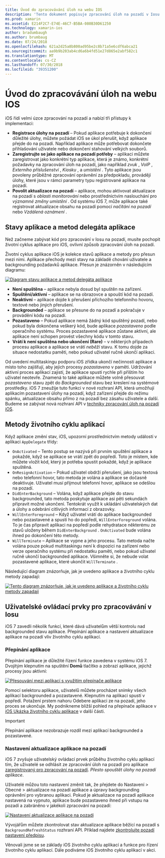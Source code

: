 ```yaml
---
title: Úvod do zpracovávání úloh na webu IOS
description: 'Tento dokument popisuje zpracování úloh na pozadí v Iosu: stavy aplikace metody životního cyklu aplikací a aktualizace aplikace na pozadí.'
ms.prod: xamarin
ms.assetid: E214F2C7-E74E-46C7-B5BA-080B30D61250
ms.technology: xamarin-ios
author: bradumbaugh
ms.author: brumbaug
ms.date: 07/24/2018
ms.openlocfilehash: 621a2d25a8b800ad95be2c8b71a5e6cdf6abca21
ms.sourcegitcommit: aa9b9b203ab4cd6a6b4fd51e27d865e2abf582c1
ms.translationtype: MT
ms.contentlocale: cs-CZ
ms.lasthandoff: 07/30/2018
ms.locfileid: "39351200"
---
```

# <a name="introduction-to-backgrounding-in-ios"></a>Úvod do zpracovávání úloh na webu IOS

iOS řídí velmi úzce zpracování na pozadí a nabízí tři přístupy k implementaci:

-  **Registrace úlohy na pozadí** – Pokud aplikace potřebuje k dokončení důležité úlohy, můžete požádat iOS se úkol přerušit, když aplikace přejde do na pozadí. Například aplikace může potřebovat dokončete přihlašování uživatele nebo dokončení stahování velkých souborů.
-  **Zaregistrujte se jako aplikace na pozadí potřeby** – aplikaci můžete zaregistrovat jako konkrétní typ aplikace, která je známo, konkrétní požadavky na zpracování úloh na pozadí, jako například *zvuk* , *VoIP* ,  *Externího příslušenství* , *Kiosku* , a *umístění* . Tyto aplikace jsou povoleny průběžné zpracování oprávnění za předpokladu, provádějí úlohy, které jsou v rámci parametry typu registrované aplikace na pozadí.
-  **Povolit aktualizace na pozadí** – aplikace, mohou aktivovat aktualizace na pozadí s *oblasti monitorování* nebo prostřednictvím naslouchání pro *významné změny umístění* . Od systému iOS 7, může aplikace také registrovat aktualizace obsahu na pozadí pomocí *načítání na pozadí* nebo *Vzdálená oznámení* .


## <a name="application-states-and-application-delegate-methods"></a>Stavy aplikace a metod delegáta aplikace

Než začneme zabývat kód pro zpracování v Iosu na pozadí, musíte pochopit životní cyklus aplikace pro iOS, ovlivní způsob zpracování úloh na pozadí.

Životní cyklus aplikace iOS je kolekce stavů aplikace a metody pro přesun mezi nimi. Aplikace přechody mezi stavy na základě chování uživatele a backgrounding požadavků aplikace. Přesun je znázorněn v následujícím diagramu:

 [![](introduction-to-backgrounding-in-ios-images/applicationlifecycle-.png "Diagram stavu aplikace a metod delegáta aplikace")](introduction-to-backgrounding-in-ios-images/applicationlifecycle-.png#lightbox)

-  **Není spuštěna** – aplikace nebyla dosud byl spuštěn na zařízení.
-  **Spuštění/aktivní** – aplikace se na obrazovce a spouští kód na pozadí.
-  **Neaktivní** – aplikace dojde k přerušení příchozího telefonního hovoru, textové nebo jiných přerušení.
-  **Backgrounded** – aplikace se přesune do na pozadí a pokračuje v provádění kódu na pozadí.
-  **Pozastaveno** – Pokud aplikace nemá žádný kód spuštěný pozadí, nebo pokud byla dokončena veškerý kód, bude aplikace *pozastaveno* podle operačního systému. Proces pozastavené aplikace zůstane aktivní, ale aplikace není schopen provést všechny kódu v tomto stavu.
-  **Vrátí k není spuštěna nebo ukončení (Rare)** – v některých případech procesu aplikace a aplikace se vrátí *neběží* stavu. K tomu dojde za situace nedostatku paměti, nebo pokud uživatel ručně ukončí aplikaci.


Od uvedení multitaskingu podporu iOS zřídka ukončí nečinnosti aplikace a místo toho zajišťují, aby jejich procesy *pozastaveno* v paměti. Udržování aktivní proces aplikací zajistí, že aplikace spustí rychle při příštím ho uživatel neotevře. Znamená to také aplikace můžete volně přesouvat *pozastaveno* stavu zpět do *Backgrounded* stavu bez kreslení na systémové prostředky. iOS 7 zneužije tuto funkci v nové rozhraní API, která umožňují aplikacím pozastavení úlohy na pozadí, když zařízení přejde do režimu spánku, aktualizace obsahu přímo z na pozadí bez zásahu uživatele a další. Budeme se zabývat nová rozhraní API v [techniky zpracování úloh na pozadí iOS](~/ios/app-fundamentals/backgrounding/ios-backgrounding-techniques/index.md).

## <a name="application-lifecycle-methods"></a>Metody životního cyklu aplikací

Když aplikace změní stav, iOS, upozorní prostřednictvím metody událostí v aplikaci `AppDelegate` třídy:

-  `OnActivated` – Tento postup se nazývá při prvním spuštění aplikace a pokaždé, když se aplikace se vrátí zpět do popředí. Toto je místem, kde můžete vložit kód, který je potřeba spustit pokaždé, když je aplikace spuštěná.
-  `OnResignActivation` – Pokud uživatel obdrží přerušení, jako jsou textová nebo telefonní hovor, tato metoda je volána a aplikace se dočasně deaktivuje. Uživatel musí přijmout telefonní hovor, aplikace se odešlou na pozadí.
-  `DidEnterBackground` – Volána, když aplikace přejde do stavu backgrounded, tato metoda poskytuje aplikace asi pěti sekundách připravit možné ukončení. Tentokrát využít k ukládání uživatelských dat a úlohy a odebrání citlivých informací z obrazovky.
-  `WillEnterForeground` – Když uživatel vrátí do aplikace backgrounded nebo pozastavené a spustí ho do popředí, `WillEnterForeground` volána. To je čas připravit aplikaci na popředí podle rehydratace některému ze stavů uloženy během `DidEnterBackground` .  `OnActivated` bude volána ihned po dokončení této metody.
-  `WillTerminate` – Aplikace se vypne a jeho procesu. Tato metoda načte volána pouze pokud multitaskingu není k dispozici na zařízení nebo verze operačního systému při nedostatku paměti, nebo pokud uživatel ručně ukončí backgrounded aplikace. Všimněte si, že nebude volat pozastavené aplikace, které ukončit `WillTerminate` .


Následující diagram znázorňuje, jak je uvedeno aplikace a životního cyklu metody zapadají:

 [![](introduction-to-backgrounding-in-ios-images/image2.png "Tento diagram znázorňuje, jak je uvedeno aplikace a životního cyklu metody zapadají")](introduction-to-backgrounding-in-ios-images/image2.png#lightbox)

## <a name="user-controls-for-backgrounding-in-ios"></a>Uživatelské ovládací prvky pro zpracovávání v Iosu

iOS 7 zavedli několik funkcí, které dává uživatelům větší kontrolu nad backgrounded stavu aplikace. Přepínání aplikace a nastavení aktualizace aplikace na pozadí vliv životního cyklu aplikací.

### <a name="app-switcher"></a>Přepínání aplikace

Přepínání aplikace je důležité řízení funkce zavedena v systému iOS 7. Dvojitým klepnutím na spuštění **Domů** tlačítko a zobrazí aplikace, jejichž procesy jsou aktivní:

 [![](introduction-to-backgrounding-in-ios-images/app-switcher-.png "Přesouvání mezi aplikací s využitím přepínače aplikace")](introduction-to-backgrounding-in-ios-images/app-switcher-.png#lightbox)

Pomocí selektoru aplikace, uživatelů můžete procházet snímky všech aplikací backgrounded a pozastavené. Klepnutím na aplikaci spustí v popředí. Potažení prstem nahoru Odebere aplikaci ze na pozadí, jeho proces se ukončuje. My podnikneme bližší pohled na přepínače aplikace v [iOS Ukázka životního cyklu aplikace](~/ios/app-fundamentals/backgrounding/application-lifecycle-demo.md) v další části.

> [!IMPORTANT]
> Přepínání aplikace nezobrazuje rozdíl mezi aplikací backgrounded a pozastavené.



### <a name="background-app-refresh-settings"></a>Nastavení aktualizace aplikace na pozadí

iOS 7 zvyšuje uživatelský ovládací prvek průběhu životního cyklu aplikací tím, že uživatelé se odhlásit ze zpracování úloh na pozadí pro aplikace [zaregistrovaný pro zpracování na pozadí](~/ios/app-fundamentals/backgrounding/ios-backgrounding-techniques/registering-applications-to-run-in-background.md). *Přesto spouštět úlohy na pozadí aplikace*.

Uživatelé můžou toto nastavení změnit tak, že přejdete do <span class="uiitem">Nastavení > Obecné > aktualizace na pozadí aplikace</span> a úpravy backgrounding oprávnění pro vybranou aplikaci. Pokud je aktualizace na pozadí aplikace nastavená na vypnuto, aplikace bude pozastaveno ihned při vstupu na pozadí a zabráněno v jakékoli zpracování na pozadí:

 [![](introduction-to-backgrounding-in-ios-images/settings-.png "Nastavení aktualizace aplikace na pozadí")](introduction-to-backgrounding-in-ios-images/settings-.png#lightbox)

Vývojářům můžete zkontrolovat stav aktualizace aplikace běžící na pozadí s `BackgroundRefreshStatus` rozhraní API. Příklad najdete [zkontrolujte pozadí nastavení předpisu](https://github.com/xamarin/recipes/tree/master/Recipes/ios/multitasking/check_background_refresh_setting).

Věnovali jsme se se základy iOS životního cyklu aplikací a funkce pro řízení životního cyklu aplikací. Dále podíváme iOS životního cyklu aplikací v akci.

